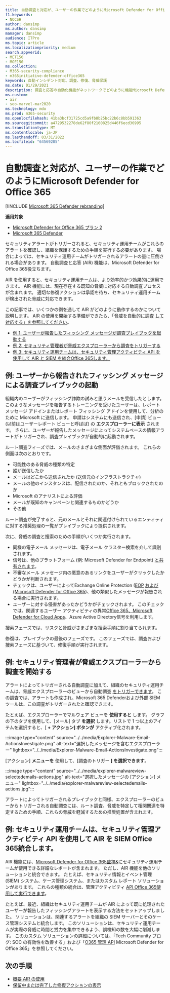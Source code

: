 ```yaml
---
title: 自動調査と対応が、ユーザーの作業でどのようにMicrosoft Defender for Office 365
f1.keywords:
- NOCSH
author: dansimp
ms.author: dansimp
manager: dansimp
audience: ITPro
ms.topic: article
ms.localizationpriority: medium
search.appverid:
- MET150
- MOE150
ms.collection:
- M365-security-compliance
- m365initiative-defender-office365
keywords: 自動インシデント対応、調査、修復、脅威保護
ms.date: 01/29/2021
description: 調査と応答の自動化機能がネットワークでどのように機能Microsoft Defender for Office 365
ms.custom:
- air
- seo-marvel-mar2020
ms.technology: mdo
ms.prod: m365-security
ms.openlocfilehash: 41ba3bcf31725cd5a9fb8b25bc22b6c8bb591363
ms.sourcegitcommit: a4729532278de62f80f2160825d446f6ecd36995
ms.translationtype: MT
ms.contentlocale: ja-JP
ms.lasthandoff: 03/31/2022
ms.locfileid: "64569285"
---
```

# <a name="how-automated-investigation-and-response-works-in-microsoft-defender-for-office-365"></a>自動調査と対応が、ユーザーの作業でどのようにMicrosoft Defender for Office 365

[!INCLUDE [Microsoft 365 Defender rebranding](../includes/microsoft-defender-for-office.md)]

**適用対象**
- [Microsoft Defender for Office 365 プラン 2](defender-for-office-365.md)
- [Microsoft 365 Defender](../defender/microsoft-365-defender.md)

セキュリティアラートがトリガーされると、セキュリティ運用チームがこれらのアラートを確認し、組織を保護するための手順を実行する必要があります。 場合によっては、セキュリティ運用チームがトリガーされるアラートの量に圧倒される場合があります。 自動調査と応答 (AIR) 機能は、Microsoft Defender for Office 365役立ちます。

AIR を使用すると、セキュリティ運用チームは、より効率的かつ効果的に運用できます。 AIR 機能には、現在存在する既知の脅威に対応する自動調査プロセスが含まれます。 適切な修復アクションは承認を待ち、セキュリティ運用チームが検出された脅威に対応できます。

この記事では、いくつかの例を通して AIR がどのように動作するのかについて説明します。 AIR の使用を開始する準備ができたら、「脅威を自動的に調査 [して対応する」を参照してください](office-365-air.md)。

- [例 1: ユーザーが報告したフィッシング メッセージが調査プレイブックを起動する](#example-a-user-reported-phish-message-launches-an-investigation-playbook)
- [例 2: セキュリティ管理者が脅威エクスプローラーから調査をトリガーする](#example-a-security-administrator-triggers-an-investigation-from-threat-explorer)
- [例 3: セキュリティ運用チームは、セキュリティ管理アクティビティ API を使用して AIR と SIEM を統合Office 365します。](#example-a-security-operations-team-integrates-air-with-their-siem-using-the-office-365-management-activity-api)

## <a name="example-a-user-reported-phish-message-launches-an-investigation-playbook"></a>例: ユーザーから報告されたフィッシング メッセージによる調査プレイブックの起動

組織内のユーザーがフィッシング詐欺の試みと思うメールを受信したとします。 このようなメッセージを報告するトレーニングを受けたユーザーは[](enable-the-report-message-add-in.md)、レポート メッセージ アドインまたはレポート フィッシング [](enable-the-report-phish-add-in.md) アドインを使用して、分析のために Microsoft に送信します。 申請はシステムにも送信され、[申請] ビュー (以前はユーザーレポート  ビューと呼ばば) の **エクスプローラーに表示** されます。 さらに、ユーザーが報告したメッセージによってシステムベースの情報アラートがトリガーされ、調査プレイブックが自動的に起動されます。

ルート調査フィーズでは、メールのさまざまな側面が評価されます。 これらの側面は次のとおりです。

- 可能性のある脅威の種類の特定
- 誰が送信したか
- メールはどこから送信されたか (送信元のインフラストラクチャ)
- メールの他のインスタンスは、配信されたのか、それともブロックされたのか
- Microsoft のアナリストによる評価
- メールが既知のキャンペーンと関連するものかどうか
- その他

ルート調査が完了すると、元のメールとそれに関連付けられているエンティティに対する推奨処理の一覧がプレイブックにより提供されます。

次に、脅威の調査と捜索のための手順がいくつか実行されます。

- 同様の電子メール メッセージは、電子メール クラスター検索を介して識別されます。
- 信号は、他のプラットフォーム (例: Microsoft Defender for Endpoint) [と共有されます](/windows/security/threat-protection/microsoft-defender-atp/microsoft-defender-advanced-threat-protection)。
- 不審なメール メッセージ内の悪意のあるリンクをユーザーがクリックしたかどうかが判断されます。
- チェックは、ユーザーによってExchange Online Protection ([EOP](exchange-online-protection-overview.md) [および (Microsoft Defender for Office 365](defender-for-office-365.md))、他の類似したメッセージが報告される場合に実行されます。
- ユーザーに対する侵害があったかどうかがチェックされます。 このチェックでは、関連するユーザー アクティビティの異常[Office 365、Microsoft Defender for Cloud Apps](/cloud-app-security)、Azure Active Directory信号を[](/azure/active-directory)利用します。

捜索フェーズでは、リスクと脅威がさまざまな捜索手順に割り当てられます。

修復は、プレイブックの最後のフェーズです。 このフェーズでは、調査および捜索フェーズに基づいて、修復手順が実行されます。

## <a name="example-a-security-administrator-triggers-an-investigation-from-threat-explorer"></a>例: セキュリティ管理者が脅威エクスプローラーから調査を開始する

アラートによってトリガーされる自動調査に加えて、組織のセキュリティ運用チームは、脅威エクスプローラーのビューから自動調査 [をトリガーできます](threat-explorer.md)。 この調査では、アラートも作成され、Microsoft 365 Defenderおよび外部 SIEM ツールは、この調査がトリガーされたと確認できます。

たとえば、エクスプローラーでマルウェア ビューを **使用すると** します。 グラフの下のタブを使用して、[メール] タブ **を選択** します。リストで 1 つ以上のアイテムを選択すると、[ **+ アクション] ボタンが** アクティブ化されます。

:::image type="content" source="../../media/Explorer-Malware-Email-ActionsInvestigate.png" alt-text="選択したメッセージを含むエクスプローラー" lightbox="../../media/Explorer-Malware-Email-ActionsInvestigate.png":::


[アクション] **メニューを** 使用して、[調査のトリガー **] を選択できます**。

:::image type="content" source="../../media/explorer-malwareview-selectedemails-actions.jpg" alt-text="選択したメッセージの [アクション] メニュー" lightbox="../../media/explorer-malwareview-selectedemails-actions.jpg":::

アラートによってトリガーされるプレイブックと同様、エクスプローラーのビューからトリガーされる自動調査には、ルート調査、脅威を特定して相関関連を特定するための手順、これらの脅威を軽減するための推奨処置が含まれます。

## <a name="example-a-security-operations-team-integrates-air-with-their-siem-using-the-office-365-management-activity-api"></a>例: セキュリティ運用チームは、セキュリティ管理アクティビティ API を使用して AIR を SIEM Office 365統合します。

AIR 機能には、[Microsoft Defender for Office 365監視&](air-view-investigation-results.md)にセキュリティ運用チームが使用できる詳細なレポートが含まれます。 ただし、AIR 機能を他のソリューションと統合できます。 たとえば、セキュリティ情報とイベント管理 (SIEM) システム、ケース管理システム、またはカスタム レポート ソリューションがあります。 これらの種類の統合は、管理アクティビティ [API Office 365使用して実行できます](/office/office-365-management-api/office-365-management-activity-api-reference)。

たとえば、最近、組織はセキュリティ運用チームが AIR によって既に処理されたユーザーが報告したフィッシングアラートを表示する方法をセットアップしました。 ソリューションは、関連するアラートを組織の SIEM サーバーとそのケース管理システムと統合します。 このソリューションは、セキュリティ運用チームが実際の脅威に時間と労力を集中できるよう、誤検知の数を大幅に削減します。 このカスタム ソリューションの詳細については、「Tech Community ブログ: SOC の有効性を改善する」および「[O365 管理 API](https://techcommunity.microsoft.com/t5/microsoft-security-and/improve-the-effectiveness-of-your-soc-with-office-365-atp-and/ba-p/1525185) Microsoft Defender for Office 365」を参照してください。

## <a name="next-steps"></a>次の手順

- [概要 AIR の使用](office-365-air.md)
- [保留中または完了した修復アクションの表示](air-review-approve-pending-completed-actions.md)
